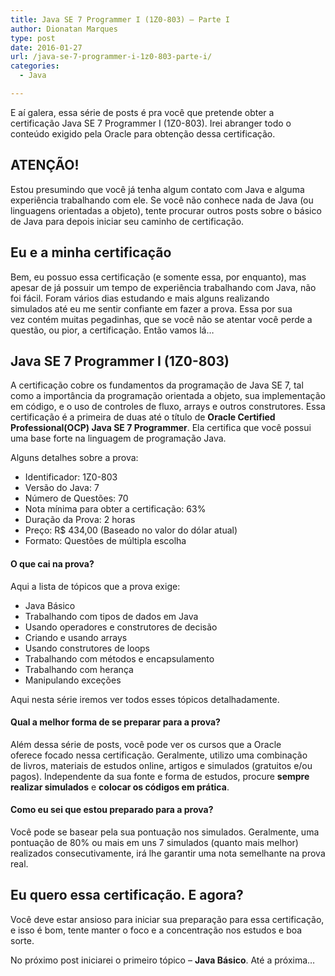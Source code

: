 ```yaml
---
title: Java SE 7 Programmer I (1Z0-803) – Parte I
author: Dionatan Marques
type: post
date: 2016-01-27
url: /java-se-7-programmer-i-1z0-803-parte-i/
categories:
  - Java

---
```

E aí galera, essa série de posts é pra você que pretende obter a certificação Java SE 7 Programmer I (1Z0-803). Irei abranger todo o conteúdo exigido pela Oracle para obtenção dessa certificação.

## ATENÇÃO!

Estou presumindo que você já tenha algum contato com Java e alguma experiência trabalhando com ele. Se você não conhece nada de Java (ou linguagens orientadas a objeto), tente procurar outros posts sobre o básico de Java para depois iniciar seu caminho de certificação.

## Eu e a minha certificação

Bem, eu possuo essa certificação (e somente essa, por enquanto), mas apesar de já possuir um tempo de experiência trabalhando com Java, não foi fácil. Foram vários dias estudando e mais alguns realizando simulados até eu me sentir confiante em fazer a prova. Essa por sua vez contém muitas pegadinhas, que se você não se atentar você perde a questão, ou pior, a certificação. Então vamos lá&#8230;

## Java SE 7 Programmer I (1Z0-803)

A certificação cobre os fundamentos da programação de Java SE 7, tal como a importância da programação orientada a objeto, sua implementação em código, e o uso de controles de fluxo, arrays e outros construtores. Essa certificação é a primeira de duas até o título de **Oracle Certified Professional(OCP) Java SE 7 Programmer**. Ela certifica que você possui uma base forte na linguagem de programação Java.

Alguns detalhes sobre a prova:

  * Identificador: 1Z0-803
  * Versão do Java: 7
  * Número de Questões: 70
  * Nota mínima para obter a certificação: 63%
  * Duração da Prova: 2 horas
  * Preço: R$ 434,00 (Baseado no valor do dólar atual)
  * Formato: Questões de múltipla escolha

#### O que cai na prova?

Aqui a lista de tópicos que a prova exige:

  * Java Básico
  * Trabalhando com tipos de dados em Java
  * Usando operadores e construtores de decisão
  * Criando e usando arrays
  * Usando construtores de loops
  * Trabalhando com métodos e encapsulamento
  * Trabalhando com herança
  * Manipulando exceções

Aqui nesta série iremos ver todos esses tópicos detalhadamente.

#### Qual a melhor forma de se preparar para a prova?

Além dessa série de posts, você pode ver os cursos que a Oracle oferece focado nessa certificação. Geralmente, utilizo uma combinação de livros, materiais de estudos online, artigos e simulados (gratuitos e/ou pagos). Independente da sua fonte e forma de estudos, procure **sempre realizar simulados** e **colocar os códigos em prática**.

#### Como eu sei que estou preparado para a prova?

Você pode se basear pela sua pontuação nos simulados. Geralmente, uma pontuação de 80% ou mais em uns 7 simulados (quanto mais melhor) realizados consecutivamente, irá lhe garantir uma nota semelhante na prova real.

## Eu quero essa certificação. E agora?

Você deve estar ansioso para iniciar sua preparação para essa certificação, e isso é bom, tente manter o foco e a concentração nos estudos e boa sorte.

No próximo post iniciarei o primeiro tópico &#8211; **Java Básico**. Até a próxima&#8230;